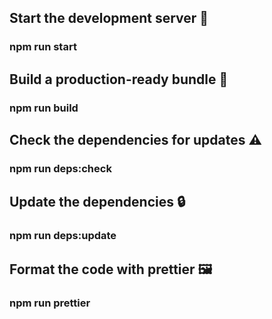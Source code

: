 ##   Start the development server 👷
###  npm run start

##   Build a production-ready bundle 🚀
###  npm run build

##   Check the dependencies for updates ⚠️
###  npm run deps:check

##   Update the dependencies 🔒
###  npm run deps:update

##   Format the code with prettier 🖼️
###  npm run prettier
